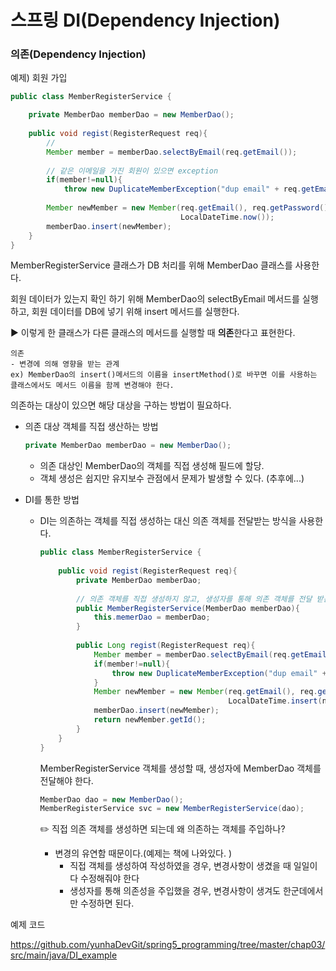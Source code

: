 # 스프링 DI(Dependency Injection)

### 의존(Dependency Injection)



예제) 회원 가입 

```java
public class MemberRegisterService {

    private MemberDao memberDao = new MemberDao();
    
    public void regist(RegisterRequest req){
        // 
        Member member = memberDao.selectByEmail(req.getEmail());
        
        // 같은 이메일을 가진 회원이 있으면 exception
        if(member!=null){
            throw new DuplicateMemberException("dup email" + req.getEmail());           }
        
        Member newMember = new Member(req.getEmail(), req.getPassword(), req.getName(),
                                      LocalDateTime.now());
        memberDao.insert(newMember);
    }
}
```

MemberRegisterService 클래스가 DB 처리를 위해 MemberDao 클래스를 사용한다. 

회원 데이터가 있는지 확인 하기 위해 MemberDao의 selectByEmail 메서드를 실행하고, 회원 데이터를 DB에 넣기 위해 insert 메서드를 실행한다.

:arrow_forward: 이렇게 한 클래스가 다른 클래스의 메서드를 실행할 때 **의존**한다고 표현한다.

``` 
의존
- 변경에 의해 영향을 받는 관계
ex) MemberDao의 insert()메서드의 이름을 insertMethod()로 바꾸면 이를 사용하는 클래스에서도 메서드 이름을 함께 변경해야 한다.
```

의존하는 대상이 있으면 해당 대상을 구하는 방법이 필요하다.



- 의존 대상 객체를 직접 생산하는 방법

  ```java
  private MemberDao memberDao = new MemberDao();
  ```

  - 의존 대상인 MemberDao의 객체를 직접 생성해 필드에 할당.
  - 객체 생성은 쉽지만 유지보수 관점에서 문제가 발생할 수 있다. (추후에...)

- DI를 통한 방법

  - DI는 의존하는 객체를 직접 생성하는 대신 의존 객체를 전달받는 방식을 사용한다.

    ```java
    public class MemberRegisterService {
        
        public void regist(RegisterRequest req){
            private MemberDao memberDao;
            
            // 의존 객체를 직접 생성하지 않고, 생성자를 통해 의존 객체를 전달 받는다
            public MemberRegisterService(MemberDao memberDao){
                this.memerDao = memberDao;
            }
            
            public Long regist(RegisterRequest req){
                Member member = memberDao.selectByEmail(req.getEmail());
                if(member!=null){
                    throw new DuplicateMemberException("dup email" + req.getName());
                }
                Member newMember = new Member(req.getEmail(), req.getPassword(), req.getName(), 
                                              LocalDateTime.insert(newMember));
                memberDao.insert(newMember);
                return newMember.getId();
            }
        }
    }
    ```

    MemberRegisterService 객체를 생성할 때, 생성자에 MemberDao 객체를 전달해야 한다. 

    ```java
    MemberDao dao = new MemberDao();
    MemberRegisterService svc = new MemberRegisterService(dao);
    ```

    :pencil2: 직접 의존 객체를 생성하면 되는데 왜 의존하는 객체를 주입하나?

    - 변경의 유연함 때문이다.(예제는 책에 나와있다. )
      - 직접 객체를 생성하여 작성하였을 경우, 변경사항이 생겼을 때 일일이 다 수정해줘야 한다
      - 생성자를 통해 의존성을 주입했을 경우, 변경사항이 생겨도 한군데에서만 수정하면 된다.





예제 코드

https://github.com/yunhaDevGit/spring5_programming/tree/master/chap03/src/main/java/DI_example

